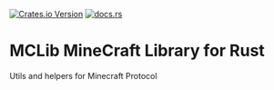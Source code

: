 [![Crates.io Version](https://img.shields.io/crates/v/mclib)](https://crates.io/crates/mclib)
[![docs.rs](https://img.shields.io/docsrs/mclib)](https://docs.rs/mclib/)


# MCLib MineCraft Library for Rust

Utils and helpers for Minecraft Protocol
